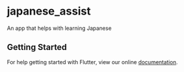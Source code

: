 # japanese_assist

An app that helps with learning Japanese

## Getting Started

For help getting started with Flutter, view our online
[documentation](https://flutter.io/).
